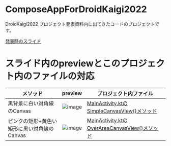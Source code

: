 # ComposeAppForDroidKaigi2022
DroidKaigi2022 プロジェクト発表資料内に出てきたコードのプロジェクトです。

[発表時のスライド](https://speakerdeck.com/kkkkan/droidkaigi2022-jetpack-composewoyong-ite-canvaswozhi-jie-hong-ruyounakonponentowozuo-cheng-surufang-fa-1)


# スライド内のpreviewとこのプロジェクト内のファイルの対応

|メソッド|preview|プロジェクト内ファイル|
|--|--|--|
|黒背景に白い対角線のCanvas|![image](https://user-images.githubusercontent.com/22609306/189527560-03c65021-3c29-45e2-9fb0-c977836851f2.png)|[MainActivity.ktのSimpleCanvasView()メソッド](https://github.com/kkkkan/ComposeAppForDroidKaigi2022/blob/master/app/src/main/java/com/kkkkan/composeappfordroidkaigi2022/MainActivity.kt#L72)|
|ピンクの矩形+黄色い矩形に黒い対角線のCanvas|![image](https://user-images.githubusercontent.com/22609306/189527485-8a7cbc17-9ee2-4ce4-a399-f4ed4112080a.png)|[MainActivity.ktのOverAreaCanvasView()メソッド](https://github.com/kkkkan/ComposeAppForDroidKaigi2022/blob/master/app/src/main/java/com/kkkkan/composeappfordroidkaigi2022/MainActivity.kt#L98)|


